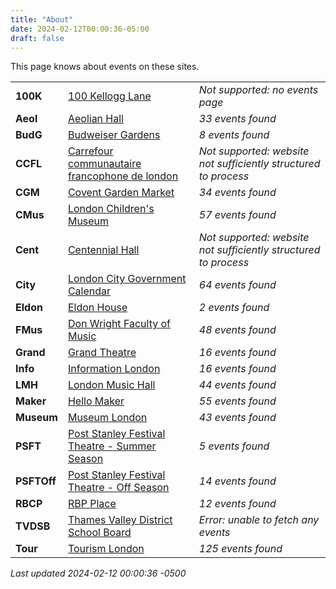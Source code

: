 ```yaml
---
title: "About"
date: 2024-02-12T00:00:36-05:00
draft: false
---
```


This page knows about events on these sites.

|   |       | |
|:--------------|:------|:--|
| **100K** | [100 Kellogg Lane]() | *Not supported: no events page*
| **Aeol** | [Aeolian Hall](https://aeolianhall.ca/events/) | *33 events found*
| **BudG** | [Budweiser Gardens](https://www.budweisergardens.com/events) | *8 events found*
| **CCFL** | [Carrefour communautaire francophone de london]() | *Not supported: website not sufficiently structured to process*
| **CGM** | [Covent Garden Market](https://coventmarket.com/events/) | *34 events found*
| **CMus** | [London Children's Museum](https://www.londonchildrensmuseum.ca/events) | *57 events found*
| **Cent** | [Centennial Hall]() | *Not supported: website not sufficiently structured to process*
| **City** | [London City Government Calendar](https://london.ca/government/calendar) | *64 events found*
| **Eldon** | [Eldon House](https://eldonhouse.ca/events/) | *2 events found*
| **FMus** | [Don Wright Faculty of Music](http://www.events.westernu.ca/events/music/) | *48 events found*
| **Grand** | [Grand Theatre](https://www.grandtheatre.com/events) | *16 events found*
| **Info** | [Information London](https://www.informationlondon.ca/Event/List) | *16 events found*
| **LMH** | [London Music Hall](http://londonmusichall.com/upcoming-events/) | *44 events found*
| **Maker** | [Hello Maker](https://www.hellomaker.ca/events) | *55 events found*
| **Museum** | [Museum London](https://museumlondon.ca/programs-events) | *43 events found*
| **PSFT** | [Post Stanley Festival Theatre - Summer Season](https://psft.ca/schedule/summer-season/) | *5 events found*
| **PSFTOff** | [Post Stanley Festival Theatre - Off Season](https://psft.ca/schedule/off-season-events/) | *14 events found*
| **RBCP** | [RBP Place](https://www.rbcplacelondon.com/events) | *12 events found*
| **TVDSB** | [Thames Valley District School Board](https://calendar.tvdsb.ca/) | *Error: unable to fetch any events*
| **Tour** | [Tourism London](https://www.londontourism.ca/events/all-events) | *125 events found*

_Last updated 2024-02-12 00:00:36 -0500_

